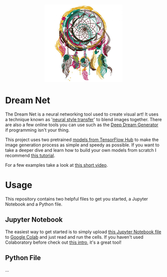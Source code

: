 <p align="center">
  <img width="250" height="250" src="https://github.com/jgphilpott/dream_net/blob/main/icon.jpg">
</p>

# Dream Net

The Dream Net is a neural networking tool used to create visual art! It uses a technique known as '[neural style transfer](https://en.wikipedia.org/wiki/Neural_Style_Transfer)' to blend images together. There are also a few online tools you can use such as the [Deep Dream Generator](https://deepdreamgenerator.com) if programming isn't your thing.

This project uses two pretrained [models from TensorFlow Hub](https://tfhub.dev/google/magenta/arbitrary-image-stylization-v1-256) to make the image generation process as simple and speedy as possible. If you want to take a deeper dive and learn how to build your own models from scratch I recommend [this tutorial](https://www.tensorflow.org/tutorials/generative/style_transfer).

For a few examples take a look at [this short video](https://youtu.be/krihwKy9ckg).

# Usage

This repository contains two helpful files to get you started, a Jupyter Notebook and a Python file.

## Jupyter Notebook

The easiest way to get started is to simply upload [this Jupyter Notebook file](https://github.com/jgphilpott/dream_net/blob/main/dream_net.ipynb) to [Google Colab](https://colab.research.google.com/notebooks) and just read and run the cells. If you haven't used Colaboratory before check out [this intro](https://colab.research.google.com/notebooks/intro.ipynb), it's a great tool!

## Python File

...
